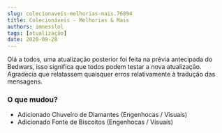 ```yaml
---
slug: colecionaveis-melhorias-mais.76894
title: Colecionáveis - Melhorias & Mais
authors: imnesslol
tags: [atualização]
date: 2020-09-28
---
```


Olá a todos, uma atualização posterior foi feita na prévia antecipada do Bedwars, isso significa que todos podem testar a nova atualização. Agradecia que relatassem quaisquer erros relativamente à tradução das mensagens.

<!-- truncate -->

### O que mudou?
* Adicionado Chuveiro de Diamantes (Engenhocas / Visuais)
* Adicionado Fonte de Biscoitos (Engenhocas / Visuais)
